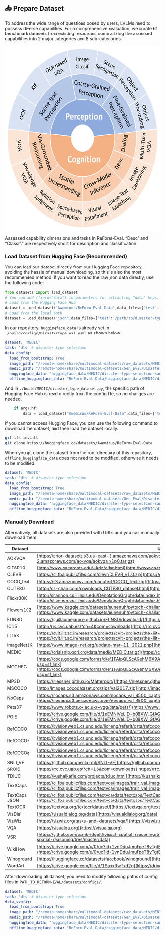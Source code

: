 ## 📥 Prepare Dataset
To address the wide range of questions posed by users, LVLMs need to possess diverse capabilities. For a comprehensive evaluation, we curate 61 benchmark datasets from existing resources, summarizing the assessed capabilities into 2 major categories and 8 sub-categories.

<p align="center"><img src="../base_dimensions.png" width="600" height="600"/></p>
Assessed capability dimensions and tasks in ReForm-Eval. “Desc” and “Classif.” are respectively short for description and classification.


### Load Dataset from Hugging Face (Recommended)
You can load our dataset directly from our Hugging Face repository, avoiding the hassle of manual downloading, so this is also the most recommended method. If you want to read the raw json data directly, use the following code:
```python
from datasets import load_dataset
# You can add (field="data") in parameters for extracting "data" keys.
# Load from the Hugging Face Hub
dataset = load_dataset("Aweminus/ReForm-Eval-Data",data_files={'test':'huggingface_data/MEDIC/disaster-type-selection-sampled.json'}, split='test') 
# Load from the local path
dataset = load_dataset("json",data_files={'test':'/path/to/disaster-type-selection.json'}, split='test')
```
In our repository, `huggingface_data` is already set in `./build/configs/DisasterType_val.yaml` as shown below:
```YAML
dataset: 'MEDIC'
task: 'dts' # disaster type selection
data_config:
  load_from_bootstrap: True
  image_path: "/remote-home/share/multimodal-datasets/raw_datasets/MEDIC/data"
  medic_path: "/remote-home/share/multimodal-datasets/Gen_Eval/Disaster-Type-Selection/disaster-type-selection-sampled.json"
  huggingface_data: "huggingface_data/MEDIC/disaster-type-selection-sampled.json" # the relative path in Hugging Face Hub
  offline_huggingface_data: "ReForm-Eval-Data/huggingface_data/MEDIC/disaster-type-selection-sampled.json" # the relative local path of Hugging Face data
```
  
And in `./build/MEDIC/disaster_type_dataset.py`, the specific path of Hugging Face Hub is read directly from the config file, so no changes are needed.
```python
    if args.hf:
        data = load_dataset("Aweminus/ReForm-Eval-Data",data_files={'test':self.config['data_config']['huggingface_data']}, split='test')
```

If you cannot access Hugging Face, you can use the following command to download the dataset, and then load the dataset locally.
```bash
git lfs install
git clone https://huggingface.co/datasets/Aweminus/ReForm-Eval-Data
```

When you git clone the dataset from the root directory of this repository, `offline_huggingface_data` does not need to be modified, otherwise it needs to be modified:
```YAML
dataset: 'MEDIC'
task: 'dts' # disaster type selection
data_config:
  load_from_bootstrap: True
  image_path: "/remote-home/share/multimodal-datasets/raw_datasets/MEDIC/data"
  medic_path: "/remote-home/share/multimodal-datasets/Gen_Eval/Disaster-Type-Selection/disaster-type-selection-sampled.json" 
  huggingface_data: "huggingface_data/MEDIC/disaster-type-selection-sampled.json" # the relative path in Hugging Face Hub
  offline_huggingface_data: "ReForm-Eval-Data/huggingface_data/MEDIC/disaster-type-selection-sampled.json" # The place you may need to modify (the relative local path of Hugging Face data)
```

### Manually Download
Alternatively, all datasets are also provided with URLs and you can manually download them.

| Dataset          | URL                                                                          |
|------------------|-------------------------------------------------------------------------------|
| AOKVQA           | [https://prior-datasets.s3.us-east-2.amazonaws.com/aokvqa/aokvqa_v1p0.tar.gz](https://prior-datasets.s3.us-east-2.amazonaws.com/aokvqa/aokvqa_v1p0.tar.gz) |
| CIFAR10          | [http://www.cs.toronto.edu/~kriz/cifar.html](http://www.cs.toronto.edu/~kriz/cifar.html)                              |
| CLEVR            | [https://dl.fbaipublicfiles.com/clevr/CLEVR_v1.0.zip](https://dl.fbaipublicfiles.com/clevr/CLEVR_v1.0.zip)                   |
| COCO_text        | [https://s3.amazonaws.com/cocotext/COCO_Text.zip](https://s3.amazonaws.com/cocotext/COCO_Text.zip)                        |
| CUTE80           | [http://cs-chan.com/downloads_CUTE80_dataset.html](http://cs-chan.com/downloads_CUTE80_dataset.html)                        |
| Flickr30K        | [http://shannon.cs.illinois.edu/DenotationGraph/data/index.html](http://shannon.cs.illinois.edu/DenotationGraph/data/index.html)        |
| Flowers102       | [https://www.kaggle.com/datasets/nunenuh/pytorch-challange-flower-dataset](https://www.kaggle.com/datasets/nunenuh/pytorch-challange-flower-dataset) |
| FUNSD            | [https://guillaumejaume.github.io/FUNSD/download/](https://guillaumejaume.github.io/FUNSD/download/)                        |
| IC15             | [http://rrc.cvc.uab.es/?ch=4&com=downloads](http://rrc.cvc.uab.es/?ch=4&com=downloads)                                |
| IIIT5K           | [https://cvit.iiit.ac.in/research/projects/cvit-projects/the-iiit-5k-word-dataset](https://cvit.iiit.ac.in/research/projects/cvit-projects/the-iiit-5k-word-dataset) |
| ImageNet1K       | [https://www.image-net.org/update-mar-11-2021.php](https://www.image-net.org/update-mar-11-2021.php)                          |
| MEDIC            | [https://crisisnlp.qcri.org/data/medic/MEDIC.tar.gz](https://crisisnlp.qcri.org/data/medic/MEDIC.tar.gz)                       |
| MOCHEG           | [https://docs.google.com/forms/d/e/1FAIpQLScAGehM6X9ARZWW3Fgt7fWMhc_Cec6iiAAN4Rn1BHAk6KOfbw/viewform?usp=sf_link](https://docs.google.com/forms/d/e/1FAIpQLScAGehM6X9ARZWW3Fgt7fWMhc_Cec6iiAAN4Rn1BHAk6KOfbw/viewform?usp=sf_link) |
| MP3D             | [https://niessner.github.io/Matterport/](https://niessner.github.io/Matterport/)                                   |
| MSCOCO           | [http://images.cocodataset.org/zips/val2017.zip](http://images.cocodataset.org/zips/val2017.zip)                           |
| NoCaps           | [https://nocaps.s3.amazonaws.com/nocaps_val_4500_captions.json](https://nocaps.s3.amazonaws.com/nocaps_val_4500_captions.json)           |
| Pets37           | [https://www.robots.ox.ac.uk/~vgg/data/pets/](https://www.robots.ox.ac.uk/~vgg/data/pets/)                              |
| POIE             | [https://drive.google.com/file/d/1eEMNiVeLlD-b08XW_GfAGfPmmII-GDYs/view](https://drive.google.com/file/d/1eEMNiVeLlD-b08XW_GfAGfPmmII-GDYs/view)  |
| RefCOCO          | [https://bvisionweb1.cs.unc.edu/licheng/referit/data/refcoco.zip](https://bvisionweb1.cs.unc.edu/licheng/referit/data/refcoco.zip)          |
| RefCOCO+         | [https://bvisionweb1.cs.unc.edu/licheng/referit/data/refcoco+.zip](https://bvisionweb1.cs.unc.edu/licheng/referit/data/refcoco+.zip)         |
| RefCOCOg         | [https://bvisionweb1.cs.unc.edu/licheng/referit/data/refcocog.zip](https://bvisionweb1.cs.unc.edu/licheng/referit/data/refcocog.zip)         |
| SNLI_VE          | [https://github.com/necla-ml/SNLI-VE](https://github.com/necla-ml/SNLI-VE)                                      |
| SROIE            | [https://rrc.cvc.uab.es/?ch=13&com=downloads](https://rrc.cvc.uab.es/?ch=13&com=downloads)                              |
| TDIUC            | [https://kushalkafle.com/projects/tdiuc.html](https://kushalkafle.com/projects/tdiuc.html)                              |
| TextCaps         | [https://dl.fbaipublicfiles.com/textvqa/images/train_val_images.zip](https://dl.fbaipublicfiles.com/textvqa/images/train_val_images.zip)      |
| TextCaps JSON    | [https://dl.fbaipublicfiles.com/textvqa/data/textcaps/TextCaps_0.1_val.json](https://dl.fbaipublicfiles.com/textvqa/data/textcaps/TextCaps_0.1_val.json) |
| TextOCR          | [https://textvqa.org/textocr/dataset/](https://textvqa.org/textocr/dataset/)                                    |
| VisDIal          | [https://visualdialog.org/data](https://visualdialog.org/data)                                           |
| VizWiz           | [https://vizwiz.org/tasks-and-datasets/vqa/](https://vizwiz.org/tasks-and-datasets/vqa/)                              |
| VQA              | [https://visualqa.org](https://visualqa.org)                                                    |
| VSR              | [https://github.com/cambridgeltl/visual-spatial-reasoning/tree/master/data](https://github.com/cambridgeltl/visual-spatial-reasoning/tree/master/data) |
| WikiHow          | [https://drive.google.com/u/0/uc?id=1vnDduJmuFpeT8yTgtBR9Bj8bXlI4zIJR&export=download](https://drive.google.com/u/0/uc?id=1vnDduJmuFpeT8yTgtBR9Bj8bXlI4zIJR&export=download) |
| Winoground       | [https://huggingface.co/datasets/facebook/winoground](https://huggingface.co/datasets/facebook/winoground)                     |
| WordArt          | [https://drive.google.com/file/d/1SanxRwTxd2q](https://drive.google.com/file/d/1SanxRwTxd2q)|


After downloading all dataset, you need to modify following paths of config files in `PATH_TO_REFORM-EVAL/datasets/configs/`.

```YAML
dataset: 'MEDIC'
task: 'dts' # disaster type selection
data_config:
  load_from_bootstrap: True
  image_path: "/remote-home/share/multimodal-datasets/raw_datasets/MEDIC/data" #The place you need to modify
  medic_path: "/remote-home/share/multimodal-datasets/Gen_Eval/Disaster-Type-Selection/disaster-type-selection-sampled.json" #The place you need to modify
  huggingface_data: "huggingface_data/MEDIC/disaster-type-selection-sampled.json"
  offline_huggingface_data: "ReForm-Eval-Data/huggingface_data/MEDIC/disaster-type-selection-sampled.json" 
```
